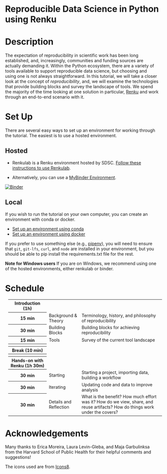 # Reproducible Data Science in Python using Renku


# Description

The expectation of reproducibility in scientific work has been long established, and, increasingly, communities and funding sources are actually demanding it. Within the Python ecosystem, there are a variety of tools available to support reproducible data science, but choosing and using one is not always straightforward. In this tutorial, we will take a closer look at the concept of _reproducibility_, and, we will examine the technologies that provide building blocks and survey the landscape of tools. We spend the majority of the time looking at one solution in particular, [Renku](https://renkulab.io) and work through an end-to-end scenario with it.

# Set Up

There are several easy ways to set up an environment for working through the tutorial. The easiest is to use a hosted environment.

## Hosted

* Renkulab is a Renku environment hosted by SDSC. [Follow these instructions to use Renkulab](README-renkulab.md).

* Alternatively, you can use a [MyBinder Environment](https://mybinder.org/v2/gh/SwissDataScienceCenter/reproducible-data-science/master).

[![Binder](https://mybinder.org/badge_logo.svg)](https://mybinder.org/v2/gh/SwissDataScienceCenter/reproducible-data-science/master)

## Local

If you wish to run the tutorial on your own computer, you can create an environment with conda or docker.

* [Set up an environment using conda](README-conda.md)
* [Set up an environment using docker](README-docker.md)

 If you prefer to use something else (e.g., [pipenv](https://pipenv.readthedocs.io/en/latest/)), you will need to ensure that `git`, `git-lfs`, `curl`, and `node` are installed in your environment, but you should be able to pip install the requirements.txt file for the rest.

**Note for Windows users**
If you are on Windows, we recommend using one of the hosted environments, either renkulab or binder.

# Schedule

<table style="font-size: 14px; margin: 10px;">
    <tbody>
        <tr>
            <th>Introduction (1h)</th>
            <td></td>
            <td></td>
        </tr>
        <tr>
            <th>15 min</th>
            <td>Background &amp; Theory</td>
            <td style="text-align: left">Terminology, history, and philosophy of reproducibility</td>
        </tr>
        <tr>
            <th>30 min</th>
            <td>Building Blocks</td>
            <td style="text-align: left">Building blocks for achieving reproducibility</td>
        </tr>
        <tr>
            <th>15 min</th>
            <td>Tools</td>
            <td style="text-align: left">Survey of the current tool landscape</td>
        </tr>
        <tr>
            <th></th>
            <td></td>
            <td></td>
        </tr>
        <tr>
            <th>Break (10 min)</th>
            <td></td>
            <td></td>
        </tr>
        <tr>
            <th></th>
            <td></td>
            <td></td>
        </tr>
        <tr>
            <th>Hands-on with Renku (1h 30m)</th>
            <td></td>
            <td></td>
        </tr>
        <tr>
            <th>30 min</th>
            <td>Starting</td>
            <td style="text-align: left">Starting a project, importing data, building a workflow</td>
        </tr>
        <tr>
            <th>30 min</th>
            <td>Iterating</td>
            <td style="text-align: left">Updating code and data to improve analysis</td>
        </tr>
        <tr>
            <th>30 min</th>
            <td>Details and Reflection</td>
            <td style="text-align: left">What is the benefit? How much effort was it? How do we view, share, and reuse artifacts? How do things work under the covers?</td>
        </tr>
     </tbody>
</table>

# Acknowledgements

Many thanks to Erica Moreira, Laura Levin-Gleba, and Maja Garbulinksa from the Harvard School of Public Health for their helpful comments and suggestions!

The icons used are from [Icons8](https://icons8.com/).
